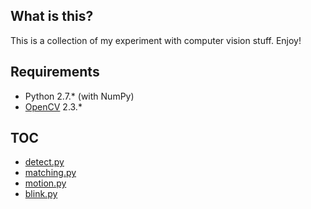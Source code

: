 What is this?
-------------
This is a collection of my experiment with computer vision stuff. Enjoy!

Requirements
------------
- Python 2.7.* (with NumPy)
- [OpenCV](http://opencv.org/) 2.3.*

TOC
---
- [detect.py](https://github.com/toopay/area51/blob/master/toc/detect.md)
- [matching.py](https://github.com/toopay/area51/blob/master/toc/matching.md)
- [motion.py](https://github.com/toopay/area51/blob/master/toc/motion.md)
- [blink.py](https://github.com/toopay/area51/blob/master/toc/blink.md)
